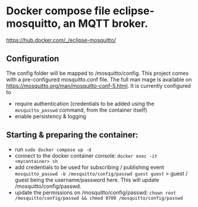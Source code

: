# Docker compose file eclipse-mosquitto, an MQTT broker.

https://hub.docker.com/_/eclipse-mosquitto/

## Configuration

The config folder will be mapped to /mosquitto/config.
This project comes with a pre-configured mosquitto.conf file. The full man mage is available on https://mosquitto.org/man/mosquitto-conf-5.html.
It is currently configured to
- require authentication (credentials to be added using the `mosquitto_passwd` command, from the container itself)
- enable persistency & logging

## Starting & preparing the container:
- run `sudo docker compose up -d`
- connect to the docker container console: `docker exec -it <mycontainer> sh`
- add credentials to be used for subscribing / publishing event `mosquitto_passwd -b /mosquitto/config/passwd guest guest` > guest / guest being the username/password here. This will update /mosquitto/config/passwd.
- update the permissions on /mosquitto/config/passwd: `chown root /mosquitto/config/passwd && chmod 0700 /mosquitto/config/passwd`
